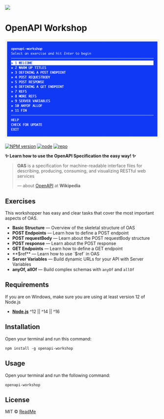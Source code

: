 [![](https://d3vv6lp55qjaqc.cloudfront.net/items/1M3C3j0I0s0j3T362344/Untitled-2.png)](https://readme.com)

# OpenAPI Workshop

![OpenAPI Workshop](./preview.png)

[![NPM version][npm-image]][npm-url]
[![node][node-image]][node-url]
[![repo][ci-image]][repo-url]

**✨ Learn how to use the OpenAPI Specification the easy way! ✨**

> **OAS** is a specification for machine-readable interface files for describing, producing, consuming, and visualizing RESTful web services
>
> — about [OpenAPI] at **Wikipedia**

## Exercises

This workshopper has easy and clear tasks that cover the most important aspects of OAS.

* **Basic Structure** — Overview of the skeletal structure of OAS
* **POST Endpoints** — Learn how to define a POST endpoint
* **POST requestBody** — Learn about the POST requestBody structure
* **POST response** — Learn about the POST response
* **GET Endpoints** — Learn how to define a GET endpoint
* **$ref** — Learn how to use `$ref` in OAS
* **Server Variables** — Build dynamic URLs for your API with Server Variables
* **anyOf, allOf** — Build complex schemas with `anyOf` and `allOf`


## Requirements

If you are on Windows, make sure you are using at least version 12 of Node.js

* [**Node.js**](node-url) ^12 || ^14 || ^16

## Installation

Open your terminal and run this command:

    npm install -g openapi-workshop

## Usage

Open your terminal and run the following command:

    openapi-workshop

## License

MIT © [ReadMe](https://readme.com)

<!-- References -->

[node-url]: https://nodejs.org/en/
[npm-url]: https://npmjs.org/package/openapi-workshop
[OpenAPI]: https://en.wikipedia.org/wiki/OpenAPI_Specification
[repo-url]: https://github.com/readmeio/openapi-workshop

<!-- Badges -->

[ci-image]: https://img.shields.io/github/workflow/status/readmeio/openapi-workshop/CI?style=flat-square
[node-image]: https://img.shields.io/node/v/openapi-workshop.svg?style=flat-square
[npm-image]: https://img.shields.io/npm/v/openapi-workshop.svg?style=flat-square
